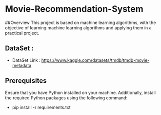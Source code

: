 # Movie-Recommendation-System

##Overview
This project is based on machine learning algorithms, with the objective of learning machine learning algorithms and applying them in a practical project.

## DataSet :
- DataSet Link : https://www.kaggle.com/datasets/tmdb/tmdb-movie-metadata 

## Prerequisites
Ensure that you have Python installed on your machine. Additionally, install the required Python packages using the following command:
- pip install -r requirements.txt
